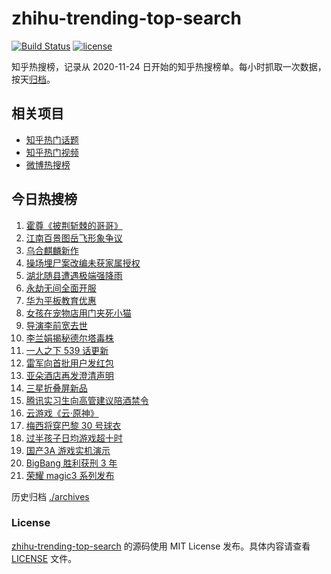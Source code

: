 # zhihu-trending-top-search

[![Build Status](https://github.com/justjavac/zhihu-trending-top-search/workflows/ci/badge.svg?branch=main)](https://github.com/justjavac/zhihu-trending-top-search/actions)
[![license](https://img.shields.io/github/license/justjavac/zhihu-trending-top-search)](https://github.com/justjavac/zhihu-trending-top-search/blob/main/LICENSE)

知乎热搜榜，记录从 2020-11-24 日开始的知乎热搜榜单。每小时抓取一次数据，按天[归档](./archives)。

## 相关项目

- [知乎热门话题](https://github.com/justjavac/zhihu-trending-hot-questions)
- [知乎热门视频](https://github.com/justjavac/zhihu-trending-hot-video)
- [微博热搜榜](https://github.com/justjavac/weibo-trending-hot-search)

## 今日热搜榜

<!-- BEGIN -->
<!-- 最后更新时间 Fri Aug 13 2021 14:07:29 GMT+0800 (China Standard Time) -->

1. [霍尊《披荆斩棘的哥哥》](https://www.zhihu.com/search?q=霍尊)
1. [江南百景图岳飞形象争议](https://www.zhihu.com/search?q=江南百景图)
1. [乌合麒麟新作](https://www.zhihu.com/search?q=乌合麒麟)
1. [操场埋尸案改编未获家属授权](https://www.zhihu.com/search?q=操场埋尸案)
1. [湖北随县遭遇极端强降雨](https://www.zhihu.com/search?q=湖北暴雨)
1. [永劫无间全面开服](https://www.zhihu.com/search?q=永劫无间)
1. [华为平板教育优惠](https://www.zhihu.com/search?q=华为平板)
1. [女孩在宠物店用门夹死小猫](https://www.zhihu.com/search?q=女孩虐猫)
1. [导演李前宽去世](https://www.zhihu.com/search?q=李前宽)
1. [李兰娟揭秘德尔塔毒株](https://www.zhihu.com/search?q=德尔塔)
1. [一人之下 539 话更新](https://www.zhihu.com/search?q=一人之下)
1. [雷军向首批用户发红包](https://www.zhihu.com/search?q=雷军)
1. [亚朵酒店再发澄清声明](https://www.zhihu.com/search?q=亚朵)
1. [三星折叠屏新品](https://www.zhihu.com/search?q=三星折叠屏)
1. [腾讯实习生向高管建议陪酒禁令](https://www.zhihu.com/search?q=腾讯实习生)
1. [云游戏《云·原神》](https://www.zhihu.com/search?q=原神)
1. [梅西将穿巴黎 30 号球衣](https://www.zhihu.com/search?q=梅西)
1. [过半孩子日均游戏超十时](https://www.zhihu.com/search?q=网络游戏)
1. [国产3A 游戏实机演示](https://www.zhihu.com/search?q=神舞幻想·妄之生)
1. [BigBang 胜利获刑 3 年](https://www.zhihu.com/search?q=胜利被捕)
1. [荣耀 magic3 系列发布](https://www.zhihu.com/search?q=荣耀手机)

<!-- END -->

历史归档 [./archives](./archives)

### License

[zhihu-trending-top-search](https://github.com/justjavac/zhihu-trending-top-search)
的源码使用 MIT License 发布。具体内容请查看 [LICENSE](./LICENSE) 文件。

